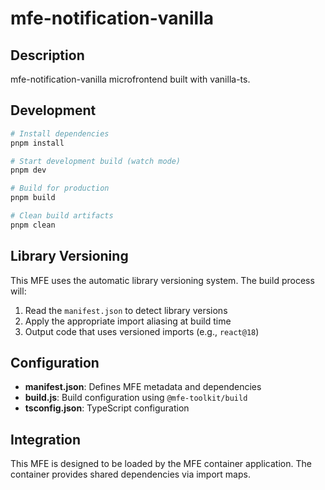 # mfe-notification-vanilla

## Description
mfe-notification-vanilla microfrontend built with vanilla-ts.

## Development

```bash
# Install dependencies
pnpm install

# Start development build (watch mode)
pnpm dev

# Build for production
pnpm build

# Clean build artifacts
pnpm clean
```

## Library Versioning
This MFE uses the automatic library versioning system. The build process will:
1. Read the `manifest.json` to detect library versions
2. Apply the appropriate import aliasing at build time
3. Output code that uses versioned imports (e.g., `react@18`)

## Configuration
- **manifest.json**: Defines MFE metadata and dependencies
- **build.js**: Build configuration using `@mfe-toolkit/build`
- **tsconfig.json**: TypeScript configuration

## Integration
This MFE is designed to be loaded by the MFE container application.
The container provides shared dependencies via import maps.
